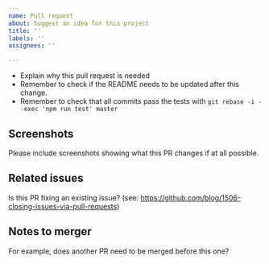 ```yaml
---
name: Pull request
about: Suggest an idea for this project
title: ''
labels: ''
assignees: ''

---
```


* Explain why this pull request is needed
* Remember to check if the README needs to be updated after this change.
* Remember to check that all commits pass the tests with `git rebase -i --exec 'npm run test' master`

## Screenshots

Please include screenshots showing what this PR changes if at all possible.

## Related issues

Is this PR fixing an existing issue? (see: https://github.com/blog/1506-closing-issues-via-pull-requests)

## Notes to merger

For example, does another PR need to be merged before this one?